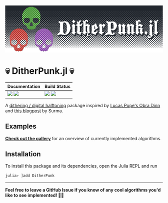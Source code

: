 ![](./docs/logo/DitheredPunk.png)
# 💀 DitherPunk.jl 💀

| **Documentation**                                                     | **Build Status**                                      |
|:--------------------------------------------------------------------- |:----------------------------------------------------- |
| [![][docs-stab-img]][docs-stab-url] [![][docs-dev-img]][docs-dev-url] | [![][ci-img]][ci-url] [![][codecov-img]][codecov-url] |


A [dithering / digital halftoning](https://en.wikipedia.org/wiki/Dither) package inspired by [Lucas Pope's Obra Dinn](https://obradinn.com) and [this blogpost](https://surma.dev/things/ditherpunk/) by Surma.



## Examples
**[Check out the gallery](https://adrhill.github.io/DitherPunk.jl/dev/generated/gallery_images/)** for an overview of currently implemented algorithms.

## Installation 
To install this package and its dependencies, open the Julia REPL and run 

```julia
julia> ]add DitherPunk
```

___

**Feel free to leave a GitHub Issue if you know of any cool  algorithms you'd like to see implemented! 🔬🔧**

[docs-stab-img]: https://img.shields.io/badge/docs-stable-blue.svg
[docs-stab-url]: https://adrhill.github.io/DitherPunk.jl/stable

[docs-dev-img]: https://img.shields.io/badge/docs-main-blue.svg
[docs-dev-url]: https://adrhill.github.io/DitherPunk.jl/dev

[ci-img]: https://github.com/adrhill/DitherPunk.jl/workflows/CI/badge.svg
[ci-url]: https://github.com/adrhill/DitherPunk.jl/actions

[codecov-img]: https://codecov.io/gh/adrhill/DitherPunk.jl/branch/master/graph/badge.svg
[codecov-url]: https://codecov.io/gh/adrhill/DitherPunk.jl